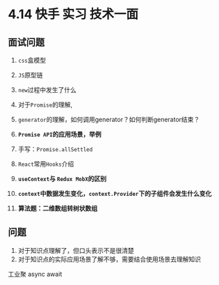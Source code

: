 # 4.14 快手 实习  技术一面

## 面试问题

1. `css`盒模型
2. `JS`原型链

3. `new`过程中发生了什么
4. 对于`Promise`的理解, 
5. `generator`的理解，如何调用generator？如何判断generator结束？
6. **`Promise API`的应用场景，举例**
7. 手写：`Promise.allSettled`
8. `React`常用`Hooks`介绍
9. **`useContext`与 `Redux MobX`的区别**   
10. **`context`中数据发生变化，`context.Provider`下的子组件会发生什么变化**
11. **算法题：二维数组转树状数组**

## 问题

1. 对于知识点理解了，但口头表示不是很清楚
2. 对于知识点的实际应用场景了解不够，需要结合使用场景去理解知识





工业聚 async await